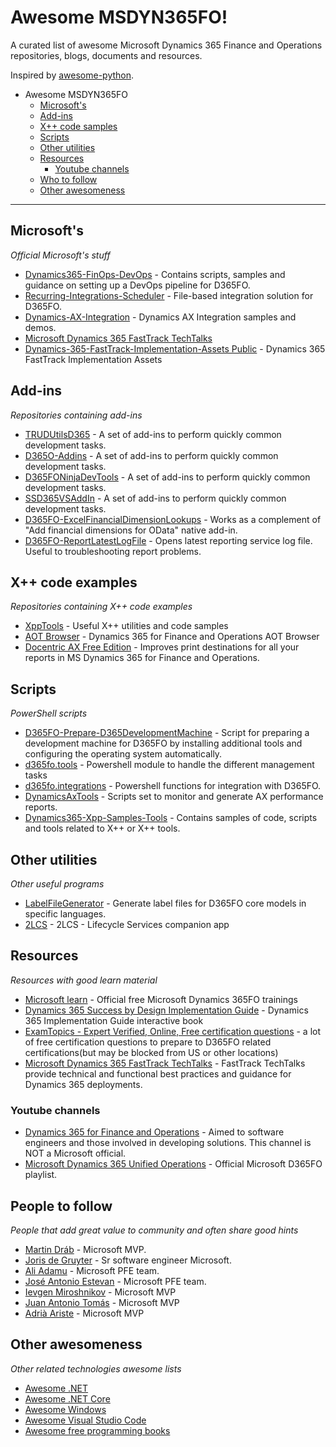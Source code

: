 # Awesome MSDYN365FO!
A curated list of awesome Microsoft Dynamics 365 Finance and Operations repositories, blogs, documents and resources.

Inspired by [awesome-python](https://github.com/vinta/awesome-python).

- Awesome MSDYN365FO
  - [Microsoft's](#microsofts)
  - [Add-ins](#add-ins)
  - [X++ code samples](x++-code-sample)
  - [Scripts](#scripts)
  - [Other utilities](#other-utilities)
  - [Resources](#resources)
    - [Youtube channels](youtube-channels)
  - [Who to follow](#who-to-follow)
  - [Other awesomeness](#other-awesomeness)

- - -

## Microsoft's

*Official Microsoft's stuff*

* [Dynamics365-FinOps-DevOps](https://github.com/microsoft/Dynamics365-Xpp-Samples-Tools) - Contains scripts, samples and guidance on setting up a DevOps pipeline for D365FO.
* [Recurring-Integrations-Scheduler](https://github.com/Microsoft/Recurring-Integrations-Scheduler) - File-based integration solution for D365FO.
* [Dynamics-AX-Integration](https://github.com/Microsoft/Dynamics-AX-Integration) - Dynamics AX Integration samples and demos.
* [Microsoft Dynamics 365 FastTrack TechTalks](https://community.dynamics.com/365/dynamics-365-fasttrack/b/techtalks)
* [Dynamics-365-FastTrack-Implementation-Assets Public](https://github.com/microsoft/Dynamics-365-FastTrack-Implementation-Assets) - Dynamics 365 FastTrack Implementation Assets

## Add-ins

*Repositories containing add-ins*

* [TRUDUtilsD365](https://github.com/TrudAX/TRUDUtilsD365) - A set of add-ins to perform quickly common development tasks. 
* [D365O-Addins](https://github.com/anderson-joyle/D365O-Addins) - A set of add-ins to perform quickly common development tasks.
* [D365FONinjaDevTools](https://github.com/HichemDax/D365FONinjaDevTools) - A set of add-ins to perform quickly common development tasks.
* [SSD365VSAddIn](https://github.com/shashisadasivan/SSD365VSAddIn) - A set of add-ins to perform quickly common development tasks.
* [D365FO-ExcelFinancialDimensionLookups](https://github.com/anderson-joyle/D365FO-ExcelFinancialDimensionLookups) - Works as a complement of "Add financial dimensions for OData" native add-in.
* [D365FO-ReportLatestLogFile](https://github.com/anderson-joyle/D365FO-ReportLatestLogFile) - Opens latest reporting service log file. Useful to troubleshooting report problems.

## X++ code examples

*Repositories containing X++ code examples*

* [XppTools](https://github.com/TrudAX/XppTools) - Useful X++ utilities and code samples
* [AOT Browser](https://github.com/arbelatech/aotbrowser) - Dynamics 365 for Finance and Operations AOT Browser
* [Docentric AX Free Edition](https://ax.docentric.com/free-edition/) - Improves print destinations for all your reports in MS Dynamics 365 for Finance and Operations.

## Scripts

*PowerShell scripts*

* [D365FO-Prepare-D365DevelopmentMachine](https://github.com/dodiggitydag/D365FO-Prepare-D365DevelopmentMachine) - Script for preparing a development machine for D365FO by installing additional tools and configuring the operating system automatically.
* [d365fo.tools](https://github.com/d365collaborative/d365fo.tools) - Powershell module to handle the different management tasks
* [d365fo.integrations](https://github.com/d365collaborative/d365fo.integrations) - Powershell functions for integration with D365FO.
* [DynamicsAxTools](https://github.com/bferreti/DynamicsAxTools) - Scripts set to monitor and generate AX performance reports. 
* [Dynamics365-Xpp-Samples-Tools](https://github.com/bferreti/DynamicsAxTools) - Contains samples of code, scripts and tools related to X++ or X++ tools.


## Other utilities

*Other useful programs*

* [LabelFileGenerator](https://github.com/ptornich/LabelFileGenerator) - Generate label files for D365FO core models in specific languages.
* [2LCS](https://github.com/microsoft/2LCS) - 2LCS - Lifecycle Services companion app

## Resources

*Resources with good learn material*

* [Microsoft learn](https://docs.microsoft.com/en-us/learn/browse/?expanded=dynamics-365&products=dynamics-finance-operations%2Cdynamics-scm&roles=developer) - Official free Microsoft Dynamics 365FO trainings 
* [Dynamics 365 Success by Design Implementation Guide](https://www.d365implementationguide.com/books/asvr/#p=1) - Dynamics 365 Implementation Guide interactive book
* [ExamTopics - Expert Verified, Online, Free certification questions](https://www.examtopics.com/exams/microsoft/mb-300/) - a lot of free certification questions to prepare to D365FO related certifications(but may be blocked from US or other locations)
* [Microsoft Dynamics 365 FastTrack TechTalks](https://community.dynamics.com/365/dynamics-365-fasttrack/b/techtalks) - FastTrack TechTalks provide technical and functional best practices and guidance for Dynamics 365 deployments.

### Youtube channels
* [Dynamics 365 for Finance and Operations](https://www.youtube.com/channel/UCBO2POgO41qokZzwSFTsn2Q/featured) - Aimed to software engineers and those involved in developing solutions. This channel is NOT a Microsoft official.
* [Microsoft Dynamics 365 Unified Operations](https://www.youtube.com/watch?v=46ylO7raZAo&list=PLcakwueIHoT_SYfIaPGoOhloFoCXiUSyW) - Official Microsoft D365FO playlist.


## People to follow

*People that add great value to community and often share good hints*

* [Martin Dráb](https://twitter.com/goshoom) - Microsoft MVP.
* [Joris de Gruyter](https://twitter.com/jorisdg) - Sr software engineer Microsoft.
* [Ali Adamu](https://twitter.com/aliadamu_ms) - Microsoft PFE team.
* [José Antonio Estevan](https://twitter.com/jaestevan) - Microsoft PFE team.
* [Ievgen Miroshnikov](https://twitter.com/IevgenMir) - Microsoft MVP
* [Juan Antonio Tomás](https://twitter.com/juanan169) - Microsoft MVP
* [Adrià Ariste](https://twitter.com/adria_ariste) - Microsoft MVP

## Other awesomeness

*Other related technologies awesome lists*

* [Awesome .NET](https://github.com/quozd/awesome-dotnet)
* [Awesome .NET Core](https://github.com/thangchung/awesome-dotnet-core)
* [Awesome Windows](https://github.com/Awesome-Windows/Awesome)
* [Awesome Visual Studio Code](https://github.com/viatsko/awesome-vscode#readme)
* [Awesome free programming books](https://github.com/EbookFoundation/free-programming-books#readme)

